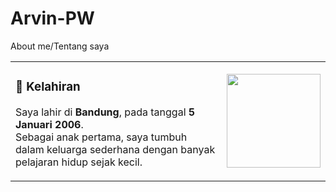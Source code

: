 # Arvin-PW
About me/Tentang saya

<table>
  <tr>
    <td>

### 🍼 Kelahiran  
Saya lahir di **Bandung**, pada tanggal **5 Januari 2006**.  
Sebagai anak pertama, saya tumbuh dalam keluarga sederhana dengan banyak pelajaran hidup sejak kecil.

  </td>
    <td align="center">
      <img src="https://link-gambar-bayi-kartun.png" width="150"/>
    </td>
  </tr>
</table>
